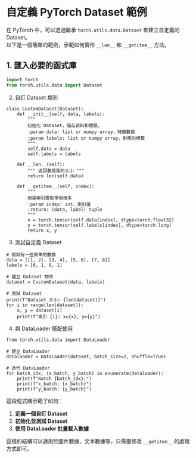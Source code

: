 # 自定義 PyTorch Dataset 範例

在 PyTorch 中，可以透過繼承 `torch.utils.data.Dataset` 來建立自定義的 Dataset。  
以下是一個簡單的範例，示範如何實作 `__len__` 和 `__getitem__` 方法。

## 1. 匯入必要的函式庫

```python
import torch
from torch.utils.data import Dataset
```


2. 自訂 Dataset 類別
```
class CustomDataset(Dataset):
    def __init__(self, data, labels):
        """
        初始化 Dataset，儲存資料和標籤。
        :param data: list or numpy array，特徵數據
        :param labels: list or numpy array，對應的標籤
        """
        self.data = data
        self.labels = labels

    def __len__(self):
        """ 返回數據集的大小 """
        return len(self.data)

    def __getitem__(self, index):
        """
        根據索引獲取單個樣本
        :param index: int，索引值
        :return: (data, label) tuple
        """
        x = torch.tensor(self.data[index], dtype=torch.float32)
        y = torch.tensor(self.labels[index], dtype=torch.long)
        return x, y
```

3. 測試自定義 Dataset

```
# 假設有一些簡單的數據
data = [[1, 2], [3, 4], [5, 6], [7, 8]]
labels = [0, 1, 0, 1]

# 建立 Dataset 物件
dataset = CustomDataset(data, labels)

# 測試 Dataset
print(f"Dataset 大小: {len(dataset)}")
for i in range(len(dataset)):
    x, y = dataset[i]
    print(f"索引 {i}: x={x}, y={y}")
```

4. 與 DataLoader 搭配使用

```
from torch.utils.data import DataLoader

# 建立 DataLoader
dataloader = DataLoader(dataset, batch_size=2, shuffle=True)

# 迭代 DataLoader
for batch_idx, (x_batch, y_batch) in enumerate(dataloader):
    print(f"Batch {batch_idx}:")
    print(f"x_batch: {x_batch}")
    print(f"y_batch: {y_batch}")
```

這段程式碼示範了如何：
1. **定義一個自訂 Dataset**
2. **初始化並測試 Dataset**
3. **使用 DataLoader 批量載入數據**

這樣的結構可以適用於圖片數據、文本數據等，只需要修改 `__getitem__` 的處理方式即可。